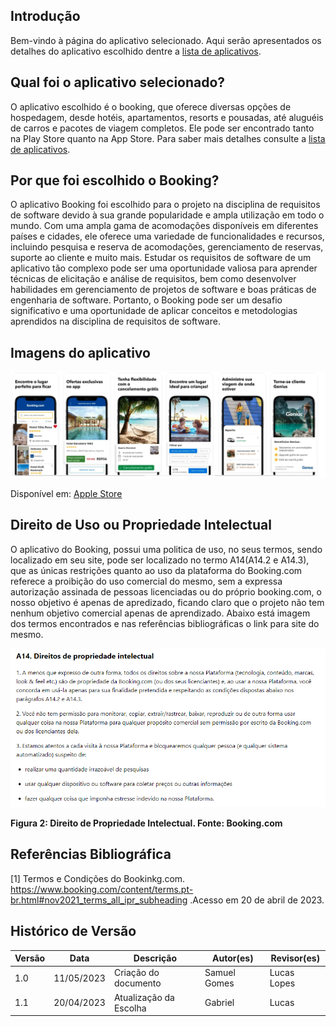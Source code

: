 ## Introdução

Bem-vindo à página do aplicativo selecionado. Aqui serão apresentados os detalhes do aplicativo escolhido dentre a [lista de aplicativos](aplicativosAnalisados.md).

## Qual foi o aplicativo selecionado?

O aplicativo escolhido é o booking, que oferece diversas opções de hospedagem, desde hotéis, apartamentos, resorts e pousadas, até aluguéis de carros e pacotes de viagem completos. Ele pode ser encontrado tanto na Play Store quanto na App Store. Para saber mais detalhes consulte a [lista de aplicativos](aplicativosAnalisados.md).

## Por que foi escolhido o Booking?

O aplicativo Booking foi escolhido para o projeto na disciplina de requisitos de software devido à sua grande popularidade e ampla utilização em todo o mundo. Com uma ampla gama de acomodações disponíveis em diferentes países e cidades, ele oferece uma variedade de funcionalidades e recursos, incluindo pesquisa e reserva de acomodações, gerenciamento de reservas, suporte ao cliente e muito mais. Estudar os requisitos de software de um aplicativo tão complexo pode ser uma oportunidade valiosa para aprender técnicas de elicitação e análise de requisitos, bem como desenvolver habilidades em gerenciamento de projetos de software e boas práticas de engenharia de software. Portanto, o Booking pode ser um desafio significativo e uma oportunidade de aplicar conceitos e metodologias aprendidos na disciplina de requisitos de software.

## Imagens do aplicativo

![Imagens do aplicativo Booking](../assets/appSelecionado/imagensBooking.jpg)

Disponível em: [Apple Store](https://apps.apple.com/br/app/ofertas-de-viagem-booking-com/id367003839)

## Direito de Uso ou Propriedade Intelectual

O aplicativo do Booking, possui uma politica de uso, no seus termos, sendo localizado em seu site, pode ser localizado no termo A14(A14.2 e A14.3), que  as únicas restrições quanto ao uso da plataforma do Booking.com referece a proibição do uso comercial do mesmo, sem a expressa autorização assinada de pessoas licenciadas ou do próprio booking.com, o nosso objetivo é apenas de apredizado, ficando claro que o projeto não tem nenhum objetivo comercial apenas de aprendizado. Abaixo está imagem dos termos encontrados e nas referências bibliográficas o link para site do mesmo.


![1682005235388](image/aplicativoSelecionado/1682005235388.png)

**Figura 2: Direito de Propriedade Intelectual. Fonte: Booking.com**


## Referências Bibliográfica

[1] Termos e Condições do Bookinkg.com. https://www.booking.com/content/terms.pt-br.html#nov2021_terms_all_ipr_subheading .Acesso em 20 de abril de 2023.

## Histórico de Versão

| Versão | Data       | Descrição              | Autor(es)    | Revisor(es) |
| ------- | ---------- | ------------------------ | ------------ | ----------- |
| 1.0     | 11/05/2023 | Criação do documento   | Samuel Gomes | Lucas Lopes |
| 1.1     | 20/04/2023 | Atualização da Escolha | Gabriel      | Lucas       |
